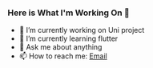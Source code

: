### Here is What I'm Working On 👋



<!-- Here are some ideas to get you started: -->

- 🔭 I’m currently working on Uni project
- 🌱 I’m currently learning flutter
- 💬 Ask me about anything
- 📫 How to reach me: [Email](http://b3hzadsh@gmail.com)
<!-- - 😄 Pronouns: ... -->
<!-- - ⚡ Fun fact: ... -->
<!-- - 👯 I’m looking to collaborate on ...  -->
<!-- - 🤔 I’m looking for help with ...  -->

